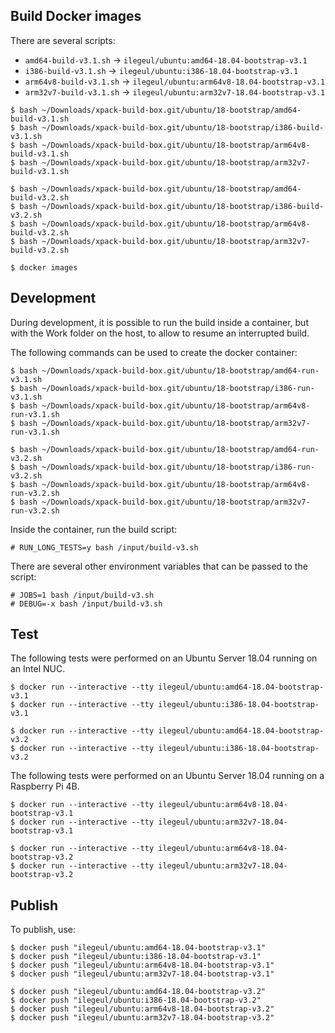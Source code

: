 
## Build Docker images

There are several scripts:

- `amd64-build-v3.1.sh` -> `ilegeul/ubuntu:amd64-18.04-bootstrap-v3.1`
- `i386-build-v3.1.sh` -> `ilegeul/ubuntu:i386-18.04-bootstrap-v3.1`
- `arm64v8-build-v3.1.sh` -> `ilegeul/ubuntu:arm64v8-18.04-bootstrap-v3.1`
- `arm32v7-build-v3.1.sh` -> `ilegeul/ubuntu:arm32v7-18.04-bootstrap-v3.1`

```console
$ bash ~/Downloads/xpack-build-box.git/ubuntu/18-bootstrap/amd64-build-v3.1.sh
$ bash ~/Downloads/xpack-build-box.git/ubuntu/18-bootstrap/i386-build-v3.1.sh
$ bash ~/Downloads/xpack-build-box.git/ubuntu/18-bootstrap/arm64v8-build-v3.1.sh
$ bash ~/Downloads/xpack-build-box.git/ubuntu/18-bootstrap/arm32v7-build-v3.1.sh

$ bash ~/Downloads/xpack-build-box.git/ubuntu/18-bootstrap/amd64-build-v3.2.sh
$ bash ~/Downloads/xpack-build-box.git/ubuntu/18-bootstrap/i386-build-v3.2.sh
$ bash ~/Downloads/xpack-build-box.git/ubuntu/18-bootstrap/arm64v8-build-v3.2.sh
$ bash ~/Downloads/xpack-build-box.git/ubuntu/18-bootstrap/arm32v7-build-v3.2.sh

$ docker images
```

## Development

During development, it is possible to run the build inside a container,
but with the Work folder on the host, to allow to resume an interrupted
build.

The following commands can be used to create the docker container:

```console
$ bash ~/Downloads/xpack-build-box.git/ubuntu/18-bootstrap/amd64-run-v3.1.sh
$ bash ~/Downloads/xpack-build-box.git/ubuntu/18-bootstrap/i386-run-v3.1.sh
$ bash ~/Downloads/xpack-build-box.git/ubuntu/18-bootstrap/arm64v8-run-v3.1.sh
$ bash ~/Downloads/xpack-build-box.git/ubuntu/18-bootstrap/arm32v7-run-v3.1.sh

$ bash ~/Downloads/xpack-build-box.git/ubuntu/18-bootstrap/amd64-run-v3.2.sh
$ bash ~/Downloads/xpack-build-box.git/ubuntu/18-bootstrap/i386-run-v3.2.sh
$ bash ~/Downloads/xpack-build-box.git/ubuntu/18-bootstrap/arm64v8-run-v3.2.sh
$ bash ~/Downloads/xpack-build-box.git/ubuntu/18-bootstrap/arm32v7-run-v3.2.sh
```

Inside the container, run the build script:

```console
# RUN_LONG_TESTS=y bash /input/build-v3.sh
```

There are several other environment variables that can be passed to the script:

```console
# JOBS=1 bash /input/build-v3.sh
# DEBUG=-x bash /input/build-v3.sh
```

## Test

The following tests were performed on an Ubuntu Server
18.04 running on an Intel NUC.

```console
$ docker run --interactive --tty ilegeul/ubuntu:amd64-18.04-bootstrap-v3.1
$ docker run --interactive --tty ilegeul/ubuntu:i386-18.04-bootstrap-v3.1

$ docker run --interactive --tty ilegeul/ubuntu:amd64-18.04-bootstrap-v3.2
$ docker run --interactive --tty ilegeul/ubuntu:i386-18.04-bootstrap-v3.2
```

The following tests were performed on an Ubuntu Server
18.04 running on a Raspberry Pi 4B.

```console
$ docker run --interactive --tty ilegeul/ubuntu:arm64v8-18.04-bootstrap-v3.1
$ docker run --interactive --tty ilegeul/ubuntu:arm32v7-18.04-bootstrap-v3.1

$ docker run --interactive --tty ilegeul/ubuntu:arm64v8-18.04-bootstrap-v3.2
$ docker run --interactive --tty ilegeul/ubuntu:arm32v7-18.04-bootstrap-v3.2
```

## Publish

To publish, use:

```console
$ docker push "ilegeul/ubuntu:amd64-18.04-bootstrap-v3.1"
$ docker push "ilegeul/ubuntu:i386-18.04-bootstrap-v3.1"
$ docker push "ilegeul/ubuntu:arm64v8-18.04-bootstrap-v3.1"
$ docker push "ilegeul/ubuntu:arm32v7-18.04-bootstrap-v3.1"

$ docker push "ilegeul/ubuntu:amd64-18.04-bootstrap-v3.2"
$ docker push "ilegeul/ubuntu:i386-18.04-bootstrap-v3.2"
$ docker push "ilegeul/ubuntu:arm64v8-18.04-bootstrap-v3.2"
$ docker push "ilegeul/ubuntu:arm32v7-18.04-bootstrap-v3.2"
```
